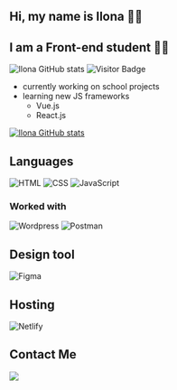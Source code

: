 ## Hi, my name is Ilona 👋🏼

## I am a Front-end student 👩‍💻

![Ilona GitHub stats](https://img.shields.io/github/last-commit/Ilona-front-end/Ilona-front-end)
![Visitor Badge](https://visitor-badge.laobi.icu/badge?page_id=Ilona-front-end)

* currently working on school projects
* learning new JS frameworks
  * Vue.js
  * React.js

[![Ilona GitHub stats](https://github-readme-stats.vercel.app/api?username=Ilona-front-end&include_all_commits=true)](https://github.com/Ilona-front-end)

## Languages

![HTML](https://img.shields.io/badge/html-%23E34F26.svg?style=for-the-badge&logo=html&logoColor=white)
![CSS](https://img.shields.io/badge/css-%231572B6.svg?style=for-the-badge&logo=css&logoColor=white)
![JavaScript](https://img.shields.io/badge/javascript-%23323330.svg?style=for-the-badge&logo=javascript&logoColor=%23F7DF1E)

### Worked with

![Wordpress](https://img.shields.io/badge/wordpress-21759B?style=for-the-badge&logo=wordpress&logoColor=white)
![Postman](https://img.shields.io/badge/postman-FF6C37?style=for-the-badge&logo=Postman&logoColor=white)

## Design tool

![Figma](https://img.shields.io/badge/figma-ff69b4.svg?style=for-the-badge&logo=figma&logoColor=white)

## Hosting

![Netlify](https://img.shields.io/badge/netlify-%23000000.svg?style=for-the-badge&logo=netlify&logoColor=#00C7B7)

## Contact Me  
<a href="mailto:ilona.raugalaite@stud.noroff.no" target="_blank">
  <img src=https://img.shields.io/badge/outlook-D14836?style=for-the-badge&logo=outlook&logoColor=white />
</a>





